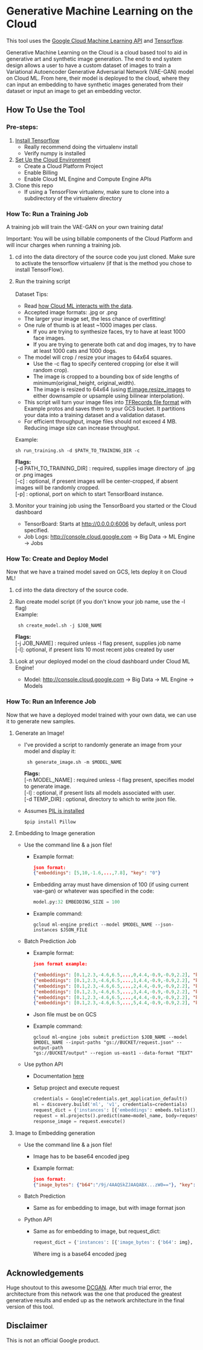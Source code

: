 # Generative Machine Learning on the Cloud

This tool uses the [Google Cloud Machine Learning
API](https://cloud.google.com/ml) and [Tensorflow](https://tensorflow.org).

Generative Machine Learning on the Cloud is a cloud based tool to aid in
generative art and synthetic image generation. The end to end system design
allows a user to have a custom dataset of images to train a Variational
Autoencoder Generative Adversarial Network (VAE-GAN) model on Cloud ML. From
here, their model is deployed to the cloud, where they can input an embedding to
have synthetic images generated from their dataset or input an image to get an
embedding vector.

## How To Use the Tool

### Pre-steps:

1.  [Install Tensorflow](https://www.tensorflow.org/install/)
    *   Really recommend doing the virtualenv install
    *   Verify numpy is installed
2.  [Set Up the Cloud
    Environment](https://cloud.google.com/ml-engine/docs/quickstarts/command-line)
    *   Create a Cloud Platform Project
    *   Enable Billing
    *   Enable Cloud ML Engine and Compute Engine APIs
3.  Clone this repo
    *   If using a TensorFlow virtualenv, make sure to clone into a subdirectory
        of the virtualenv directory

### How To: Run a Training Job

A training job will train the VAE-GAN on your own training data!

Important: You will be using billable components of the Cloud Platform and will
incur charges when running a training job.

1.  cd into the data directory of the source code you just cloned. Make sure to
    activate the tensorflow virtualenv (if that is the method you chose to
    install TensorFlow).

2.  Run the training script \
    \
    Dataset Tips:

    *   Read [how Cloud ML interacts with the
        data](https://cloud.google.com/ml-engine/docs/how-tos/working-with-data).
    *   Accepted image formats: .jpg or .png
    *   The larger your image set, the less chance of overfitting!
    *   One rule of thumb is at least ~1000 images per class.
        -   If you are trying to synthesize faces, try to have at least 1000
            face images.
        -   If you are trying to generate both cat and dog images, try to have
            at least 1000 cats and 1000 dogs.
    *   The model will crop / resize your images to 64x64 squares.
        -   Use the -c flag to specify centered cropping (or else it will random
            crop).
        -   The image is cropped to a bounding box of side lengths of
            minimum(original_height, original_width).
        -   The image is resized to 64x64 (using
            [tf.image.resize_images](https://www.tensorflow.org/api_docs/python/tf/image/resize_images)
            to either downsample or upsample using bilinear interpolation).
    *   This script will turn your image files into [TFRecords file
        format](https://www.tensorflow.org/versions/r1.0/api_guides/python/python_io)
        with Example protos and saves them to your GCS bucket. It partitions
        your data into a training dataset and a validation dataset.
    *   For efficient throughput, image files should not exceed 4 MB. Reducing
        image size can increase throughput.

    Example:

    ```shell
    sh run_training.sh -d $PATH_TO_TRAINING_DIR -c
    ```

    **Flags:** \
    \[-d PATH_TO_TRAINING_DIR\] : required, supplies image directory of .jpg or
    .png images \
    \[-c\] : optional, if present images will be center-cropped, if absent
    images will be randomly cropped. \
    \[-p\] : optional, port on which to start TensorBoard instance.

3.  Monitor your training job using the TensorBoard you started or the Cloud
    dashboard

    *   TensorBoard: Starts at http://0.0.0.0:6006 by default, unless port
        specified.
    *   Job Logs: http://console.cloud.google.com -> Big Data -> ML Engine ->
        Jobs

### How To: Create and Deploy Model

Now that we have a trained model saved on GCS, lets deploy it on Cloud ML!

1.  cd into the data directory of the source code.
2.  Run create model script (if you don't know your job name, use the -l flag) \
    Example:

    ```shell
     sh create_model.sh -j $JOB_NAME
    ```

    **Flags:** \
    \[-j JOB_NAME\] : required unless -l flag present, supplies job name \
    \[-l\]: optional, if present lists 10 most recent jobs created by user

3.  Look at your deployed model on the cloud dashboard under Cloud ML Engine!

    *   Model: http://console.cloud.google.com -> Big Data -> ML Engine ->
        Models

### How To: Run an Inference Job

Now that we have a deployed model trained with your own data, we can use it to
generate new samples.

1.  Generate an Image!

    *   I've provided a script to randomly generate an image from your model and
        display it:

        ```shell
         sh generate_image.sh -m $MODEL_NAME
        ```

        **Flags:** \
        \[-n MODEL_NAME\] : required unless -l flag present, specifies model to
        generate image. \
        \[-l\] : optional, if present lists all models associated with user. \
        \[-d TEMP_DIR\] : optional, directory to which to write json file.

    *   Assumes [PIL is installed](https://pypi.python.org/pypi/Pillow/2.2.1)

        ```shell
        $pip install Pillow
        ```

2.  Embedding to Image generation

    *   Use the command line & a json file!

        *   Example format:

            ```json
            json format:
            {"embeddings": [5,10,-1.6,...,7.8], "key": "0"}
            ```

        *   Embedding array must have dimension of 100 (if using current
            vae-gan) or whatever was specified in the code:

            ```python
            model.py:32 EMBEDDING_SIZE = 100
            ```

        *   Example command:

            ```shell
            gcloud ml-engine predict --model $MODEL_NAME --json-instances $JSON_FILE
            ```

    *   Batch Prediction Job

        *   Example format:

            ```json
            json format example:

            {"embeddings": [0.1,2.3,-4.6,6.5,...,0,4.4,-0.9,-0.9,2.2], "key": "0"}
            {"embeddings": [0.1,2.3,-4.6,6.5,...,1,4.4,-0.9,-0.9,2.2], "key": "1"}
            {"embeddings": [0.1,2.3,-4.6,6.5,...,2,4.4,-0.9,-0.9,2.2], "key": "2"}
            {"embeddings": [0.1,2.3,-4.6,6.5,...,3,4.4,-0.9,-0.9,2.2], "key": "3"}
            {"embeddings": [0.1,2.3,-4.6,6.5,...,4,4.4,-0.9,-0.9,2.2], "key": "4"}
            {"embeddings": [0.1,2.3,-4.6,6.5,...,5,4.4,-0.9,-0.9,2.2], "key": "5"}
            ```

        *   Json file must be on GCS

        *   Example command:

            ```shell
            gcloud ml-engine jobs submit prediction $JOB_NAME --model
            $MODEL_NAME --input-paths "gs://BUCKET/request.json" --output-path
            "gs://BUCKET/output" --region us-east1 --data-format "TEXT"
            ```

    *   Use python API

        *   Documentation
            [here](https://cloud.google.com/ml-engine/docs/tutorials/python-guide)

        *   Setup project and execute request

            ```python
            credentials = GoogleCredentials.get_application_default()
            ml = discovery.build('ml', 'v1', credentials=credentials)
            request_dict = {'instances': [{'embeddings': embeds.tolist(), 'key': '0'}]}
            request = ml.projects().predict(name=model_name, body=request_dict)
            response_image = request.execute()
            ```

3.  Image to Embedding generation

    *   Use the command line & a json file!

        *   Image has to be base64 encoded jpeg
        *   Example format:

            ```json
            json format:
            {"image_bytes": {"b64":"/9j/4AAQSkZJAAQABX...zW0=="}, "key": "0"}
            ```

    *   Batch Prediction

        *   Same as for embedding to image, but with image format json

    *   Python API

        *   Same as for embedding to image, but request_dict:

            ```python
            request_dict = {'instances': [{'image_bytes': {'b64': img}, 'key': '0'}]}
            ```

            Where img is a base64 encoded jpeg

## Acknowledgements

Huge shoutout to this awesome
[DCGAN](https://github.com/carpedm20/DCGAN-tensorflow). After much trial error,
the architecture from this network was the one that produced the greatest
generative results and ended up as the network architecture in the final version
of this tool.

## Disclaimer

This is not an official Google product.

